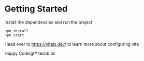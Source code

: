 # Getting Started
Install the dependencies and run the project
```
npm install
npm start
```

Head over to https://vitejs.dev/ to learn more about configuring vite


Happy Coding!# techbibli
